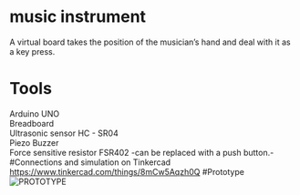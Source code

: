 # music instrument
A virtual board takes the position of the musician’s hand and deal with it as a key press.
# Tools
Arduino UNO <br />
Breadboard <br />
Ultrasonic sensor HC - SR04 <br />
Piezo Buzzer <br />
Force sensitive resistor FSR402 -can be replaced with a push button.-<br />
#Connections and simulation on Tinkercad
https://www.tinkercad.com/things/8mCw5Aqzh0Q
#Prototype
![PROTOTYPE](https://user-images.githubusercontent.com/69731891/233229549-49403fe0-bc3c-48fa-a85e-a80365389995.jpg)

